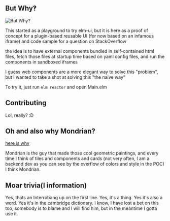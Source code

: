 ## But Why‽
![But Why?](https://media.giphy.com/media/1M9fmo1WAFVK0/giphy.gif)

This started as a playground to try elm-ui, but it is here as a proof of concept for a plugin-based reusable UI (for now based on an infamous iframe) and code sample for a question on StackOverflow

the idea is to have external components bundled in self-contained html files, fetch those files at startup time based on yaml config files, and run the components in sandboxed iframes

I guess web components are a more elegant way to solve this "problem", but I wanted to take a shot at solving this "the naive way"

To try it, just run ```elm reactor``` and open Main.elm

## Contributing

Lol, really? :D

## Oh and also why Mondrian?

[here is why](https://www.google.com/search?q=piet+mondrian&source=lnms&tbm=isch&sa=X&ved=0ahUKEwi49tDcy6jjAhW0wcQBHYT4CsgQ_AUIECgB&biw=1225&bih=798)

Mondrian is the guy that made those cool geometric paintings, and every time I think of tiles and components and cards (not very often, I am a backend dev as you can see by the overflow of colors and style in the POC) I think Mondrian. 


## Moar trivia(l information)

Yes, thats an Interrobang up on the first line. Yes, it's a thing. Yes it's also a word. Yes it's in the cambridge dictionary.
I know, I have lost a bet on this too, somebody is to blame and I will find him, but in the meantime I gotta use it.
